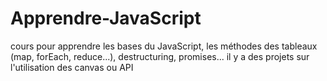 # Apprendre-JavaScript
cours pour apprendre les bases du JavaScript, les méthodes des tableaux (map, forEach, reduce...), destructuring, promises...
il y a des projets sur l'utilisation des canvas ou API 
